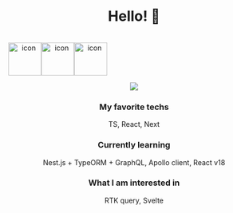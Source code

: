 <div align="center"> 

# Hello!  👋
<br/>

<div style="display: flex; align-items: flex-start;"><img src="https://techstack-generator.vercel.app/ts-icon.svg" alt="icon" width="66" height="66" /><img src="https://techstack-generator.vercel.app/js-icon.svg" alt="icon" width="66" height="66" /><img src="https://techstack-generator.vercel.app/react-icon.svg" alt="icon" width="66" height="66" /></div>
<p herf="https://skillicons.dev">
  <img src="https://skillicons.dev/icons?i=nextjs,redux,nestjs,apollo,graphql,postgres,figma,git,&perline=4"/>
</p>

### My favorite techs
TS, React, Next

### Currently learning
Nest.js + TypeORM + GraphQL, Apollo client, React v18

### What I am interested in
RTK query, Svelte
</div>  

